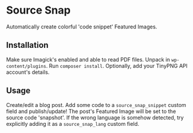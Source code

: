 # Source Snap
Automatically create colorful 'code snippet' Featured Images.

## Installation
Make sure Imagick's enabled and able to read PDF files. Unpack in `wp-content/plugins`. Run `composer install`. Optionally, add your TinyPNG API account's details.

## Usage
Create/edit a blog post. Add some code to a `source_snap_snippet` custom field and publish/update! The post's Featured Image will be set to the source code 'snapshot'. If the wrong language is somehow detected, try explicitly adding it as a `source_snap_lang` custom field.
